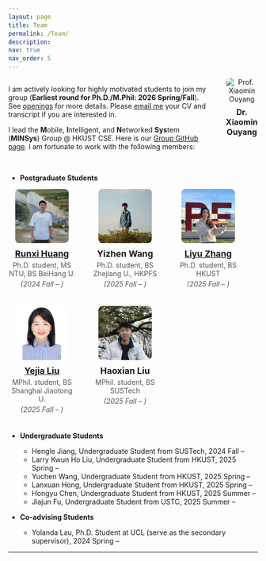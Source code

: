 ```yaml
---
layout: page
title: Team
permalink: /Team/
description: 
nav: true
nav_order: 5
---
```


<div class="leader">
  <div class="leader-text">
  
I am actively looking for highly motivated students to join my group (**Earliest round for Ph.D./M.Phil: 2026 Spring/Fall**). See [openings](https://xmouyang.github.io/opening/) for more details. Please <a href="mailto:xmouyang@cse.ust.hk">email me</a> your CV and transcript if you are interested in.

I lead the **M**obile, **I**ntelligent, and **N**etworked **Sys**tem (**MINSys**) Group @ HKUST CSE. Here is our [Group GitHub page](https://github.com/HKUST-MINSys-Lab). I am fortunate to work with the following members:

  </div>
  <div class="leader-photo">
    <img src="../assets/img/Xiaomin_OUYANG_photo.jpeg" alt="Prof. Xiaomin Ouyang" />
    <h4>Dr. Xiaomin Ouyang</h4>
  </div>
</div>

- **Postgraduate Students**

<div class="students-grid">
  <div class="student-card">
    <img src="../assets/img/Runxi_photo.jpg" alt="Runxi Huang" />
    <h4><a href="https://hrx20000209.github.io/">Runxi Huang</a></h4>
    <p>Ph.D. student, MS NTU, BS BeiHang U.</p>
    <p><em>(2024 Fall – )</em></p>
  </div>
  <div class="student-card">
    <img src="../assets/img/Yizhen_photo.jpg" alt="Yizhen Wang" />
    <h4>Yizhen Wang</h4>
    <p>Ph.D. student, BS Zhejiang U., HKPFS</p>
    <p><em>(2025 Fall – )</em></p>
  </div>
  <div class="student-card">
    <img src="../assets/img/Liyu_photo.jpg" alt="Liyu Zhang" />
    <h4><a href="https://doriszhang.cafe">Liyu Zhang</a></h4>
    <p>Ph.D. student, BS HKUST</p>
    <p><em>(2025 Fall – )</em></p>
  </div>
  <div class="student-card">
    <img src="../assets/img/Yejia_photo.jpg" alt="Yejia Liu" />
    <h4><a href="https://yejialiu.github.io/">Yejia Liu</a></h4>
    <p>MPhil. student, BS Shanghai Jiaotong U.</p>
    <p><em>(2025 Fall – )</em></p>
  </div>
  <div class="student-card">
    <img src="../assets/img/Haoxian_photo.jpg" alt="Haoxian Liu" />
    <h4>Haoxian Liu</h4>
    <p>MPhil. student, BS SUSTech</p>
    <p><em>(2025 Fall – )</em></p>
  </div>
</div>

- **Undergraduate Students**
    - Hengle Jiang, Undergraduate Student from SUSTech, 2024 Fall –  
    - Larry Kwun Ho Liu, Undergraduate Student from HKUST, 2025 Spring –  
    - Yuchen Wang, Undergraduate Student from HKUST, 2025 Spring –  
    - Lanxuan Hong, Undergraduate Student from HKUST, 2025 Spring –  
    - Hongyu Chen, Undergraduate Student from HKUST, 2025 Summer –  
    - Jiajun Fu, Undergraduate Student from USTC, 2025 Summer –  

- **Co-advising Students**
    - Yolanda Lau, Ph.D. Student at UCL (serve as the secondary supervisor), 2024 Spring –  

---

<style>
.leader {
  display: flex;
  align-items: flex-start;
  gap: 2rem;
  margin-bottom: 2rem;
}
.leader-photo {
  flex: 1 1 calc(33.333% - 2rem);
  max-width: calc(33.333% - 2rem);
  text-align: center;
}
.leader-photo img {
  width: 130%;
  aspect-ratio: 1 / 1;
  object-fit: cover;
  border-radius: 0.5rem;
}
.leader-photo h4 {
  margin: 0.5rem 0 0;
  font-size: 1rem;
}
.students-grid {
  display: flex;
  flex-wrap: wrap;
  gap: 2rem;
  margin-bottom: 2rem;
}
.students-grid .student-card {
  flex: 1 1 calc(33.333% - 2rem);
  max-width: calc(33.333% - 2rem);
  text-align: center;
}
.students-grid .student-card img {
  width: 80%;
  aspect-ratio: 1 / 1;
  object-fit: cover;
  border-radius: 0.5rem;
}
.students-grid .student-card h4 {
  margin: 0.5rem 0 0.25rem;
  font-size: 1.1rem;
}
.students-grid .student-card p {
  margin: 0.25rem 0;
  font-style: normal;
  color: #555;
}
.students-grid .student-card p em {
  font-style: italic;
}
</style>